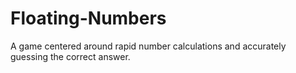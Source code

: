 # Floating-Numbers
A game centered around rapid number calculations and accurately guessing the correct answer.
